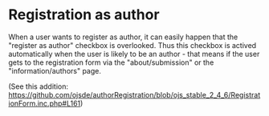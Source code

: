 # Registration as author

When a user wants to register as author, it can easily happen that the "register as author" checkbox is overlooked.
Thus this checkbox is actived automatically when the user is likely to be an author - that means if the user gets to the registration form via the "about/submission" or the "information/authors" page.

(See this addition: https://github.com/ojsde/authorRegistration/blob/ojs_stable_2_4_6/RegistrationForm.inc.php#L161)
